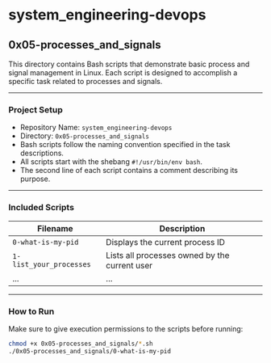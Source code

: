 # system_engineering-devops

## 0x05-processes_and_signals

This directory contains Bash scripts that demonstrate basic process and signal management in Linux. Each script is designed to accomplish a specific task related to processes and signals.

---

### Project Setup

- Repository Name: `system_engineering-devops`
- Directory: `0x05-processes_and_signals`
- Bash scripts follow the naming convention specified in the task descriptions.
- All scripts start with the shebang `#!/usr/bin/env bash`.
- The second line of each script contains a comment describing its purpose.

---

### Included Scripts

| Filename               | Description                                       |
|------------------------|-------------------------------------------------|
| `0-what-is-my-pid`     | Displays the current process ID                  |
| `1-list_your_processes`| Lists all processes owned by the current user   |
| ...                    | ...                                             |

---

### How to Run

Make sure to give execution permissions to the scripts before running:

```bash
chmod +x 0x05-processes_and_signals/*.sh
./0x05-processes_and_signals/0-what-is-my-pid
